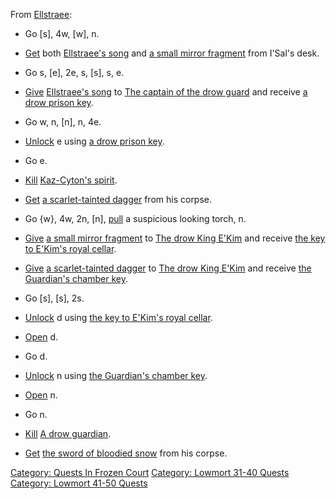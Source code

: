 From [Ellstraee](Drow_Priestess_Of_Ellstraee "wikilink"):

-   Go \[s\], 4w, \[w\], n.

<!-- -->

-   [Get](Get "wikilink") both [Ellstraee's
    song](Ellstraee's_Song "wikilink") and [a small mirror
    fragment](Small_Mirror_Fragment "wikilink") from I'Sal's desk.

<!-- -->

-   Go s, \[e\], 2e, s, \[s\], s, e.

<!-- -->

-   [Give](Give "wikilink") [Ellstraee's
    song](Ellstraee's_Song "wikilink") to [The captain of the drow
    guard](Captain_Of_The_Drow_Guard "wikilink") and receive [a drow
    prison key](Drow_Prison_Key "wikilink").

<!-- -->

-   Go w, n, \[n\], n, 4e.

<!-- -->

-   [Unlock](Unlock "wikilink") e using [a drow prison
    key](Drow_Prison_Key "wikilink").

<!-- -->

-   Go e.

<!-- -->

-   [Kill](Kill "wikilink") [Kaz-Cyton's
    spirit](Kaz-Cyton's_Spirit "wikilink").

<!-- -->

-   [Get](Get "wikilink") [a scarlet-tainted
    dagger](Scarlet-Tainted_Dagger "wikilink") from his corpse.

<!-- -->

-   Go {w}, 4w, 2n, \[n\], [pull](Pull "wikilink") a suspicious looking
    torch, n.

<!-- -->

-   [Give](Give "wikilink") [a small mirror
    fragment](Small_Mirror_Fragment "wikilink") to [The drow King
    E'Kim](Drow_King_E'Kim "wikilink") and receive [the key to E'Kim's
    royal cellar](Key_To_E'Kim's_Royal_Cellar "wikilink").

<!-- -->

-   [Give](Give "wikilink") [a scarlet-tainted
    dagger](Scarlet-Tainted_Dagger "wikilink") to [The drow King
    E'Kim](Drow_King_E'Kim "wikilink") and receive [the Guardian's
    chamber key](Guardian's_Chamber_Key "wikilink").

<!-- -->

-   Go \[s\], \[s\], 2s.

<!-- -->

-   [Unlock](Unlock "wikilink") d using [the key to E'Kim's royal
    cellar](Key_To_E'Kim's_Royal_Cellar "wikilink").

<!-- -->

-   [Open](Open "wikilink") d.

<!-- -->

-   Go d.

<!-- -->

-   [Unlock](Unlock "wikilink") n using [the Guardian's chamber
    key](Guardian's_Chamber_Key "wikilink").

<!-- -->

-   [Open](Open "wikilink") n.

<!-- -->

-   Go n.

<!-- -->

-   [Kill](Kill "wikilink") [A drow guardian](Drow_Guardian "wikilink").

<!-- -->

-   [Get](Get "wikilink") [the sword of bloodied
    snow](Sword_Of_Bloodied_Snow "wikilink") from his corpse.

[Category: Quests In Frozen
Court](Category:_Quests_In_Frozen_Court "wikilink") [Category: Lowmort
31-40 Quests](Category:_Lowmort_31-40_Quests "wikilink") [Category:
Lowmort 41-50 Quests](Category:_Lowmort_41-50_Quests "wikilink")
